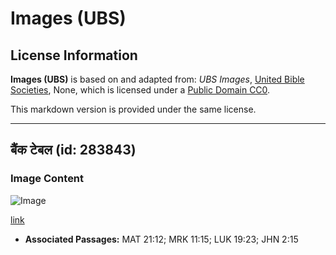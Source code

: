 # Images (UBS)

## License Information

**Images (UBS)** is based on and adapted from: _UBS Images_, [United Bible Societies](https://unitedbiblesocieties.org/), None, which is licensed under a [Public Domain CC0](https://creativecommons.org/public-domain/cc0/).

This markdown version is provided under the same license.



--------------------------------

## बैंक टेबल (id: 283843)

### Image Content

![Image](https://cdn.aquifer.bible/aquifer-content/resources/Media/WEB-0353_bank_table.jpg)

[link](https://cdn.aquifer.bible/aquifer-content/resources/Media/WEB-0353_bank_table.jpg)

* **Associated Passages:** MAT 21:12; MRK 11:15; LUK 19:23; JHN 2:15

